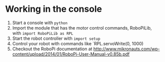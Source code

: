 # Working in the console
1. Start a console with `python`
1. Import the module that has the motor control commands, RoboPiLib, with `import RoboPiLib as RPL`
1. Start the robot controller with `import setup`
1. Control your robot with commands like `RPL.servoWrite(0, 1000)
1. Checkout the RoboPi documentation at http://www.mikronauts.com/wp-content/upload/2014/01/RoboPi-User-Manual-v0.85b.pdf

